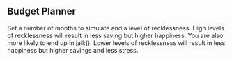 ## Budget Planner 

Set a number of months to simulate and a level of recklessness. High levels of recklessness will result in less saving but higher happiness. You are also more likely to end up in jail:(). Lower levels of recklessness will result in less happiness but higher savings and less stress.